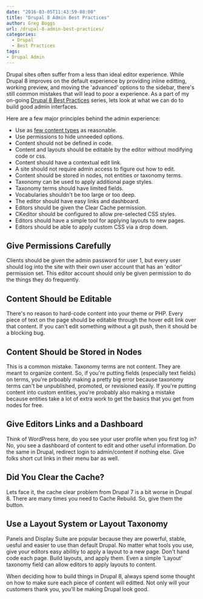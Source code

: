 ```yaml
---
date: "2016-03-05T11:43:59-08:00"
title: "Drupal 8 Admin Best Practices"
author: Greg Boggs
url: /drupal-8-admin-best-practices/
categories:
  - Drupal
  - Best Practices
tags:
- Drupal Admin
---
```

Drupal sites often suffer from a less than ideal editor experience. While Drupal 8 improves on the default experience by providing inline editting, working preview, and moving the 'advanced' options to the sidebar, there's still common mistakes that will lead to poor a experience. As a part of my on-going [Drupal 8 Best Practices](/drupal8-site-building-best-practices/) series, lets look at what we can do to build good admin interfaces.

Here are a few major principles behind the admin experience:

* Use as [few content types](/drupal-8-content-modeling/) as reasonable.
* Use permissions to hide unneeded options.
* Content should not be defined in code.
* Content and layouts should be editable by the editor without modifying code or css.
* Content should have a contextual edit link.
* A site should not require admin access to figure out how to edit.
* Content should be stored in nodes, not entities or taxonomy terms.
* Taxonomy can be used to apply additional page styles.
* Taxonomy terms should have limited fields.
* Vocabularies shouldn't be too large or too deep.
* The editor should have easy links and dashboard.
* Editors should be given the Clear Cache permission.
* CKeditor should be configured to allow pre-selected CSS styles.
* Editors should have a simple tool for applying layouts to new pages.
* Editors should be able to apply custom CSS via a drop down.

## Give Permissions Carefully

Clients should be given the admin password for user 1, but every user should log into the site with their own user account that has an 'editor' permission set. This editor account should only be given permission to do the things they do frequently. 

## Content Should be Editable

There's no reason to hard-code content into your theme or PHP. Every piece of text on the page should be editable through the hover edit link over that content. If you can't edit something without a git push, then it should be a blocking bug.

## Content Should be Stored in Nodes

This is a common mistake. Taxonomy terms are not content. They are meant to organize content. So, if you're putting fields (especially text fields) on terms, you're prboably making a pretty big error because taxonomy terms can't be unpublished, promoted, or revisioned easily. If you're putting content into custom entities, you're probably also making a mistake because entities take a lot of extra work to get the basics that you get from nodes for free.

## Give Editors Links and a Dashboard

Think of WordPress here, do you see your user profile when you first log in? No, you see a dashboard of content to edit and other useful information. Do the same in Drupal, redirect login to admin/content if nothing else. Give folks short cut links in their menu bar as well.

## Did You Clear the Cache?

Lets face it, the cache clear problem from Drupal 7 is a bit worse in Drupal 8. There are many times you need to Cache Rebuild. So, give them the button.

## Use a Layout System or Layout Taxonomy

Panels and Display Suite are popular because they are powerful, stable, uesful and easier to use than default Drupal. No matter what tools you use, give your editors easy abilitiy to apply a layout to a new page. Don't hand code each page. Build layouts, and apply them. Even a simple 'Layout' taxonomy field can allow editors to apply layouts to content. 

When deciding how to build things in Drupal 8, always spend some thought on how to make sure each piece of content will editted. Not only will your customers thank you, you'll be making Drupal look good.
